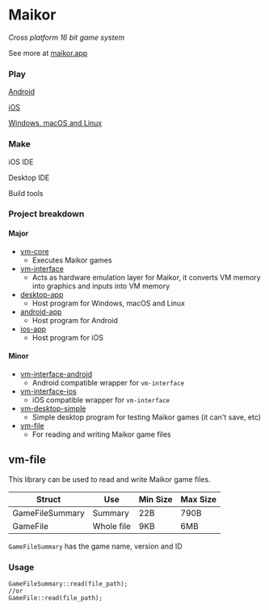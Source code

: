 # Maikor

*Cross platform 16 bit game system*

See more at [maikor.app](https://maikor.app)

### Play

[Android](https://github.com/MaikorAppPublic/android-app)

[iOS](https://github.com/MaikorAppPublic/ios-app)

[Windows, macOS and Linux](https://github.com/MaikorAppPublic/desktop-app)

### Make

iOS IDE

Desktop IDE

Build tools

### Project breakdown

#### Major
* [vm-core](https://github.com/MaikorAppPublic/vm-core)
    * Executes Maikor games
* [vm-interface](https://github.com/MaikorAppPublic/vm-interface)
    * Acts as hardware emulation layer for Maikor, it converts VM memory into graphics and inputs into VM memory
* [desktop-app](https://github.com/MaikorAppPublic/desktop-app)
    * Host program for Windows, macOS and Linux
* [android-app](https://github.com/MaikorAppPublic/android-app)
    * Host program for Android
* [ios-app](https://github.com/MaikorAppPublic/ios-app)
    * Host program for iOS

#### Minor
* [vm-interface-android](https://github.com/MaikorAppPublic/vm-interface-android)
    * Android compatible wrapper for `vm-interface`
* [vm-interface-ios](https://github.com/MaikorAppPublic/vm-interface-ios)
    * iOS compatible wrapper for `vm-interface`
* [vm-desktop-simple](https://github.com/MaikorAppPublic/vm-desktop-simple)
    * Simple desktop program for testing Maikor games (it can't save, etc)
* [vm-file](https://github.com/MaikorAppPublic/vm-file)
    * For reading and writing Maikor game files


## vm-file

This library can be used to read and write Maikor game files.

| Struct          | Use        | Min Size | Max Size |
|-----------------|------------|----------|----------|
| GameFileSummary | Summary    | 22B      | 790B     |
| GameFile        | Whole file | 9KB      | 6MB      |

`GameFileSummary` has the game name, version and ID

### Usage

```
GameFileSummary::read(file_path);
//or
GameFile::read(file_path);
```